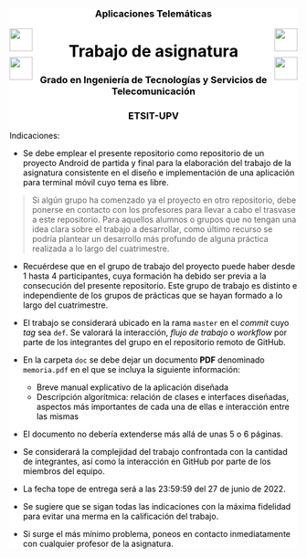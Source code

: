 <!-- markdownlint-disable MD033 -->



<div style="background-color:white; color:black">

<h3 align="center">Aplicaciones Telemáticas</h3>

<img src="./doc/figuras/UPVcolor300.png" align="left" height="40">
<img src="./doc/figuras/DCOM.png" align="right" height="40">

<img src="./doc/figuras/Teleco.png"       align="left" style="clear:left; padding-top:10px" height="40">

<img src="./doc/figuras/GITST.png"       align="right" style="clear:right; padding-top: 10px" height="40">

<h1 align="center"><b>Trabajo de asignatura</b></h1>


<h3 align="center">Grado en Ingeniería de Tecnologías y Servicios de Telecomunicación</h3>
<h3 align="center">ETSIT-UPV</h3>





Indicaciones:

- Se debe emplear el presente repositorio como repositorio de un proyecto Android de partida y final para la elaboración del trabajo de la asignatura consistente en el diseño e implementación de una aplicación para terminal móvil cuyo tema es libre. 
> Si algún grupo ha comenzado ya el proyecto en otro repositorio, debe ponerse en contacto con los  profesores para llevar a cabo el trasvase a este repositorio.
> Para aquellos alumnos o grupos que no tengan una idea clara sobre el trabajo a desarrollar, como último recurso se podría plantear un desarrollo más profundo de alguna práctica realizada a lo largo del cuatrimestre.

- Recuérdese que en el grupo de trabajo del proyecto puede haber desde 1 hasta 4 participantes, cuya formación ha debido ser previa a la consecución del presente repositorio. Este grupo de trabajo es distinto e independiente de los grupos de prácticas que se hayan formado a lo largo del cuatrimestre.

- El trabajo se considerará ubicado en la rama `master` en el _commit_ cuyo _tag_ sea `def`. Se valorará la interacción, *flujo de trabajo* o *workflow* por parte de los integrantes del grupo en el repositorio remoto de GitHub.

- En la carpeta `doc` se debe dejar un documento __PDF__ denominado `memoria.pdf` en el que se incluya la siguiente información:

   - Breve manual explicativo de la aplicación diseñada 
   - Descripción algorítmica: relación de clases e interfaces diseñadas, aspectos más importantes de cada una de ellas e interacción entre las mismas

- El documento no debería extenderse más allá de unas 5 o 6 páginas.   

- Se considerará la complejidad del trabajo confrontada con la cantidad de integrantes, así como la interacción en GitHub por parte de los miembros del equipo.

- La fecha tope de entrega será a las 23:59:59 del 27 de junio de 2022.

- Se sugiere que se sigan todas las indicaciones con la máxima fidelidad para evitar una merma en la calificación del trabajo.


- Si surge el más mínimo problema, poneos en contacto inmediatamente con cualquier profesor de la asignatura.

</div>

